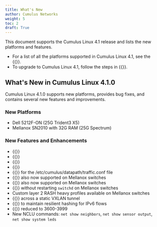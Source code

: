 ```yaml
---
title: What's New
author: Cumulus Networks
weight: 5
toc: 2
draft: True
---
```

This document supports the Cumulus Linux 4.1 release and lists the new platforms and features.

- For a list of all the platforms supported in Cumulus Linux 4.1, see the {{<exlink url="https://cumulusnetworks.com/products/hardware-compatibility-list/" text="Hardware Compatibility List (HCL)">}}.
- To upgrade to Cumulus Linux 4.1, follow the steps in {{<link url="Upgrading-Cumulus-Linux">}}.

## What's New in Cumulus Linux 4.1.0

Cumulus Linux 4.1.0 supports new platforms, provides bug fixes, and contains several new features and improvements.

### New Platforms

- Dell 5212F-ON (25G Trident3 X5)
- Mellanox SN2010 with 32G RAM (25G Spectrum)

### New Features and Enhancements

- {{<link url="Network-Address-Translation-NAT" text="Static and dynamic NAT">}}
- {{<link url="EVPN-Enhancements/#disable-bum-flooding" text="Configuration to disable EVPN flooding">}}
- {{<link url="802.1X-Interfaces/#dynamic-acls" text="Dynamic access control lists for 802.1X interfaces at the port level">}}
- {{<link url="Unequal-Cost-Multipath-with-BGP-Link-Bandwidth" text="Unequal Cost Multipath (UCMP) with BGP link bandwidth">}}
- {{<link url="Buffer-and-Queue-Management#syntax-checker" text="Syntax checker">}} for the /etc/cumulus/datapath/traffic.conf file
- {{<link url="Port-Security" text="Port security">}} also now supported on Mellanox switches
- {{<link url="EVPN-BUM-Traffic-with-PIM-SM" text="EVPN PIM">}} also now supported on Mellanox switches
- {{<link url="Switch-Port-Attributes#breakout-ports" text="Port breakout configuration">}} without restarting `switchd` on Mellanox switches
- Custom layer 2 RASH heavy profiles available on Mellanox switches
- {{<link url="Static-VXLAN-Tunnels#control-link-local-multicast-across-a-static-vxlan-tunnel" text="Control link-local multicast">}} across a static VXLAN tunnel
- {{<link url="Equal-Cost-Multipath-Load-Sharing-Hardware-ECMP#ipv6-route-replacement" text="IPv6 route replacement option">}} to maintain resilient hashing for IPv6 flows
- {{<link url="VLAN-aware-Bridge-Mode/#reserved-vlan-range" text="Default reserved VLAN range">}} reduced to 3600-3999
- New NCLU commands: `net show neighbors`, `net show sensor output`, `net show system leds`
